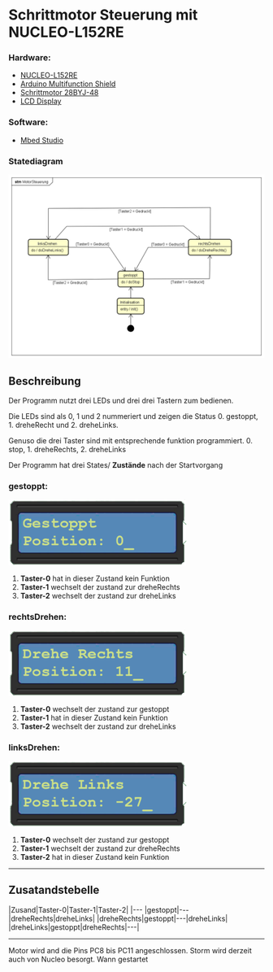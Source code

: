 # Schrittmotor Steuerung mit NUCLEO-L152RE

### Hardware:
- [NUCLEO-L152RE](https://www.st.com/en/evaluation-tools/nucleo-l152re.html)
- [Arduino Multifunction Shield](https://www.amazon.de/dp/B07RHF9L99/)
- [Schrittmotor 28BYJ-48](https://www.amazon.de/dp/B07VGV1XFT/)
- [LCD Display](https://www.amazon.de/dp/B07JH6GHPR/)
### Software:
- [Mbed Studio](https://os.mbed.com/studio/)

### Statediagram
![Statediagram](resources/MotorSteuerung.png)
## Beschreibung
Der Programm nutzt drei LEDs und drei drei Tastern zum bedienen. 

Die LEDs sind als 0, 1 und 2 nummeriert und zeigen die Status 0. gestoppt, 1. dreheRecht und 2. dreheLinks. 

Genuso die drei Taster sind mit entsprechende funktion programmiert.
0. stop, 1. dreheRechts, 2. dreheLinks

Der Programm hat drei States/ **Zustände** nach der Startvorgang
### gestoppt:
<img src="resources/gestoppt.png" alt="gestoppt" width="350">

1. **Taster-0** hat in dieser Zustand kein Funktion
2. **Taster-1** wechselt der zustand zur dreheRechts
3. **Taster-2** wechselt der zustand zur dreheLinks
### rechtsDrehen:
<img src="resources/dreheRechts.png" alt="dreheRechts" width="350">

1. **Taster-0** wechselt der zustand zur gestoppt
2. **Taster-1** hat in dieser Zustand kein Funktion
3. **Taster-2** wechselt der zustand zur dreheLinks
### linksDrehen:
<img src="resources/dreheLinks.png" alt="dreheLinks" width="350">

1. **Taster-0** wechselt der zustand zur gestoppt
2. **Taster-1** wechselt der zustand zur dreheRechts
3. **Taster-2** hat in dieser Zustand kein Funktion

---
## Zusatandstebelle
|Zusand|Taster-0|Taster-1|Taster-2|
|---
|gestoppt|---|dreheRechts|dreheLinks|
|dreheRechts|gestoppt|---|dreheLinks|
|dreheLinks|gestoppt|dreheRechts|---|

---

Motor wird and die Pins PC8 bis PC11 angeschlossen. Storm wird derzeit auch von Nucleo besorgt. Wann gestartet